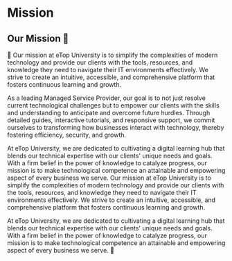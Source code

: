 # Mission

## Our Mission 🚀

🚀 Our mission at eTop University is to simplify the complexities of modern technology and provide our clients with the tools, resources, and knowledge they need to navigate their IT environments effectively. We strive to create an intuitive, accessible, and comprehensive platform that fosters continuous learning and growth.

As a leading Managed Service Provider, our goal is to not just resolve current technological challenges but to empower our clients with the skills and understanding to anticipate and overcome future hurdles. Through detailed guides, interactive tutorials, and responsive support, we commit ourselves to transforming how businesses interact with technology, thereby fostering efficiency, security, and growth.

At eTop University, we are dedicated to cultivating a digital learning hub that blends our technical expertise with our clients' unique needs and goals. With a firm belief in the power of knowledge to catalyze progress, our mission is to make technological competence an attainable and empowering aspect of every business we serve. Our mission at eTop University is to simplify the complexities of modern technology and provide our clients with the tools, resources, and knowledge they need to navigate their IT environments effectively. We strive to create an intuitive, accessible, and comprehensive platform that fosters continuous learning and growth.

At eTop University, we are dedicated to cultivating a digital learning hub that blends our technical expertise with our clients' unique needs and goals. With a firm belief in the power of knowledge to catalyze progress, our mission is to make technological competence an attainable and empowering aspect of every business we serve. 🚀
